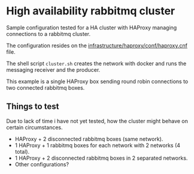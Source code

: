 # High availability rabbitmq cluster

Sample configuration tested for a HA cluster with HAProxy managing connections to a rabbitmq cluster.

The configuration resides on the [infrastructure/haproxy/conf/haproxy.cnf]() file.

The shell script `cluster.sh` creates the network with docker and runs the messaging receiver and the producer.

This example is a single HAProxy box sending round robin connections to two connected rabbitmq boxes.

## Things to test

Due to lack of time i have not yet tested, how the cluster might behave on certain circumstances.

   * HAProxy + 2 disconnected rabbitmq boxes (same network).
   * 1 HAProxy + 1 rabbitmq boxes for each network with 2 networks (4 total).
   * 1 HAProxy + 2 disconnected rabbitmq boxes in 2 separated networks.
   * Other configurations?

  

